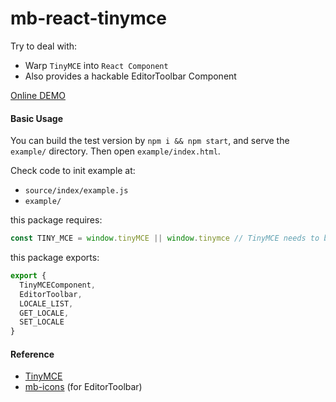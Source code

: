 # mb-react-tinymce

Try to deal with:
* Warp `TinyMCE` into `React Component`
* Also provides a hackable EditorToolbar Component

[Online DEMO](https://mockingbot.github.io/mb-react-tinymce/)

#### Basic Usage

You can build the test version by `npm i && npm start`,
and serve the `example/` directory.
Then open `example/index.html`.

Check code to init example at:
- `source/index/example.js`
- `example/`

this package requires: 

```js
const TINY_MCE = window.tinyMCE || window.tinymce // TinyMCE needs to be loaded
```

this package exports: 

```js
export {
  TinyMCEComponent,
  EditorToolbar,
  LOCALE_LIST,
  GET_LOCALE,
  SET_LOCALE
}
```

#### Reference

- [TinyMCE](https://www.tinymce.com/)
- [mb-icons](https://github.com/mockingbot/mb-icons) (for EditorToolbar)

